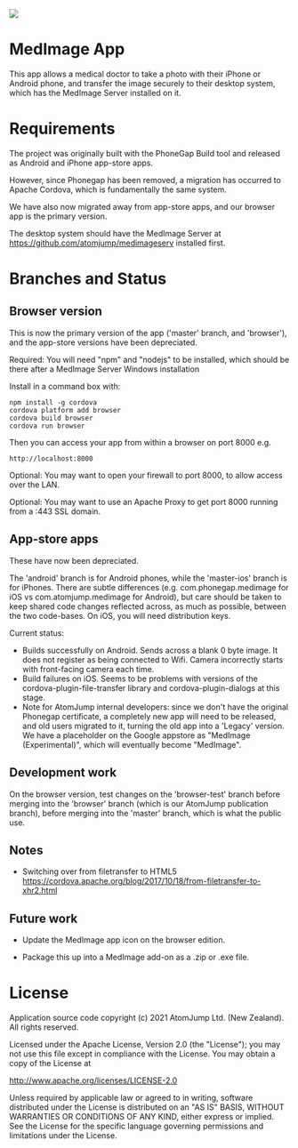 <img src="http://medimage.co.nz/wp-content/uploads/2018/04/icon-60.png">

# MedImage App

This app allows a medical doctor to take a photo with their iPhone or Android phone, and transfer the image
securely to their desktop system, which has the MedImage Server installed on it.

# Requirements

The project was originally built with the PhoneGap Build tool and released as Android and iPhone app-store apps.

However, since Phonegap has been removed, a migration has occurred to Apache Cordova, which is fundamentally the same system. 

We have also now migrated away from app-store apps, and our browser app is the primary version.

The desktop system should have the MedImage Server at https://github.com/atomjump/medimageserv installed first.


# Branches and Status



## Browser version

This is now the primary version of the app ('master' branch, and 'browser'), and the app-store versions have been depreciated.

Required: You will need "npm" and "nodejs" to be installed, which should be there after a MedImage Server Windows installation

Install in a command box with:
```
npm install -g cordova  
cordova platform add browser
cordova build browser
cordova run browser
```

Then you can access your app from within a browser on port 8000 e.g.

```
http://localhost:8000
```

Optional: You may want to open your firewall to port 8000, to allow access over the LAN.

Optional: You may want to use an Apache Proxy to get port 8000 running from a :443 SSL domain.




## App-store apps

These have now been depreciated.

The 'android' branch is for Android phones, while the 'master-ios' branch is for iPhones. There are subtle differences (e.g. com.phonegap.medimage for iOS vs com.atomjump.medimage for Android), but care should be taken to keep shared code changes reflected across, as much as possible, between the two code-bases.
On iOS, you will need distribution keys.

Current status:

* Builds successfully on Android. Sends across a blank 0 byte image. It does not register as being connected to Wifi. Camera incorrectly starts with front-facing camera each time.
* Build failures on iOS. Seems to be problems with versions of the cordova-plugin-file-transfer library and cordova-plugin-dialogs at this stage.
* Note for AtomJump internal developers: since we don't have the original Phonegap certificate, a completely new app will need to be released, and old users migrated to it, turning the old app into a 'Legacy' version. We have a placeholder on the Google appstore as "MedImage (Experimental)", which will eventually become "MedImage". 


## Development work

On the browser version, test changes on the 'browser-test' branch before merging into the 'browser' branch (which is our AtomJump publication branch),
before merging into the 'master' branch, which is what the public use.


## Notes

* Switching over from filetransfer to HTML5
https://cordova.apache.org/blog/2017/10/18/from-filetransfer-to-xhr2.html

## Future work

* Update the MedImage app icon on the browser edition.

* Package this up into a MedImage add-on as a .zip or .exe file.

# License

Application source code copyright (c) 2021 AtomJump Ltd. (New Zealand). All rights reserved.


Licensed under the Apache License, Version 2.0 (the "License");
you may not use this file except in compliance with the License.
You may obtain a copy of the License at

http://www.apache.org/licenses/LICENSE-2.0

Unless required by applicable law or agreed to in writing, software
distributed under the License is distributed on an "AS IS" BASIS,
WITHOUT WARRANTIES OR CONDITIONS OF ANY KIND, either express or implied.
See the License for the specific language governing permissions and
limitations under the License.



